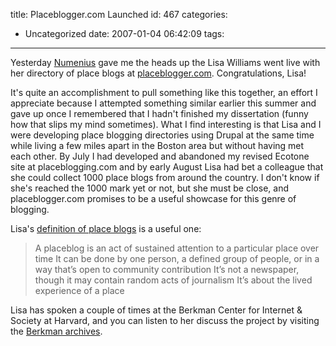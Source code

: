 title: Placeblogger.com Launched
id: 467
categories:
  - Uncategorized
date: 2007-01-04 06:42:09
tags:
---

Yesterday [Numenius](http://www.magpienest.org/feathersofhope/) gave me the heads up the Lisa Williams went live with her directory of place blogs at [placeblogger.com](http://www.placeblogger.com). Congratulations, Lisa!

It&#039;s  quite an accomplishment to pull something like this together, an effort I appreciate because I attempted something similar earlier this summer and gave up once I remembered that I hadn&#039;t finished my dissertation (funny how that slips my mind sometimes). What I find interesting is that Lisa and I  were developing place blogging directories using Drupal at the same time while living a few miles apart in the Boston area but without having met each other. By July I had developed and abandoned my revised Ecotone site at placeblogging.com and by early August Lisa had bet a colleague that she could collect 1000 place blogs from around the country. I don&#039;t know if she&#039;s reached the 1000 mark yet or not, but she must be close, and placeblogger.com promises to be a useful showcase for this genre of blogging.

Lisa&#039;s [definition of place blogs](http://www.placeblogger.com/faq) is a useful one: 
 > A placeblog is an act of sustained attention to a particular place over time
>      It can be done by one person, a defined group of people, or in a way that’s open to community contribution
>      It’s not a newspaper, though it may contain random acts of journalism
>      It’s about the lived experience of a place 

Lisa has spoken a couple of times at the Berkman Center for Internet &amp; Society at Harvard, and you can listen to her discuss the project by visiting the [Berkman archives](http://blogs.law.harvard.edu/mediaberkman/tag/people/lisa-williams/).